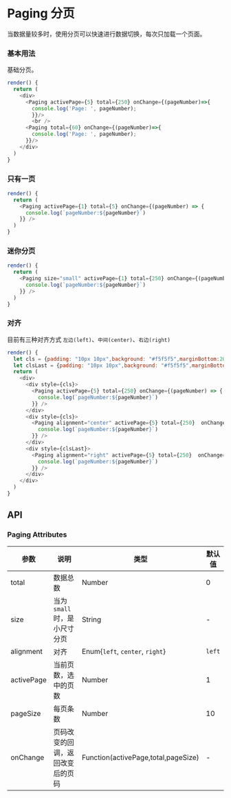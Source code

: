 Paging 分页
===

当数据量较多时，使用分页可以快速进行数据切换，每次只加载一个页面。

### 基本用法

基础分页。

<!--DemoStart--> 
```js
render() {
  return (
    <div>
      <Paging activePage={5} total={250} onChange={(pageNumber)=>{
        console.log('Page: ', pageNumber);
        }}/>
        <br />
      <Paging total={60} onChange={(pageNumber)=>{
        console.log('Page: ', pageNumber);
      }}/>
    </div>
  )
}
```
<!--End-->

### 只有一页

<!--DemoStart--> 
```js
render() {
  return (
    <Paging activePage={1} total={5} onChange={(pageNumber) => { 
      console.log(`pageNumber:${pageNumber}`)
    }} />
  )
}
```
<!--End-->

### 迷你分页

<!--DemoStart--> 
```js
render() {
  return (
    <Paging size="small" activePage={1} total={250} onChange={(pageNumber) => { 
      console.log(`pageNumber:${pageNumber}`)
    }} />
  )
}
```
<!--End-->

### 对齐

目前有三种对齐方式 `左边(left)`、`中间(center)`、`右边(right)`

<!--DemoStart--> 
```js
render() {
  let cls = {padding: "10px 10px",background: "#f5f5f5",marginBottom:20}
  let clsLast = {padding: "10px 10px",background: "#f5f5f5",marginBottom:0}
  return (
    <div>
      <div style={cls}>
        <Paging activePage={5} total={250} onChange={(pageNumber) => { 
          console.log(`pageNumber:${pageNumber}`)
        }} />
      </div>
      <div style={cls}>
        <Paging alignment="center" activePage={5} total={250}  onChange={(pageNumber) => { 
          console.log(`pageNumber:${pageNumber}`)
        }} />
      </div>
      <div style={clsLast}>
        <Paging alignment="right" activePage={5} total={250}  onChange={(pageNumber) => { 
          console.log(`pageNumber:${pageNumber}`)
        }} />
      </div>
    </div>
  )
}
```
<!--End-->

## API

### Paging Attributes

| 参数 | 说明 | 类型 | 默认值 |
|------ |-------- |---------- |-------- |
| total | 数据总数 | Number | 0 |
| size | 当为`small`时，是小尺寸分页 | String | - |
| alignment | 对齐 | Enum{`left`, `center`, `right`} | `left` |
| activePage | 当前页数，选中的页数 | Number | 1 |
| pageSize | 每页条数 | Number | 10 |
| onChange | 页码改变的回调，返回改变后的页码 | Function(activePage,total,pageSize) | - |